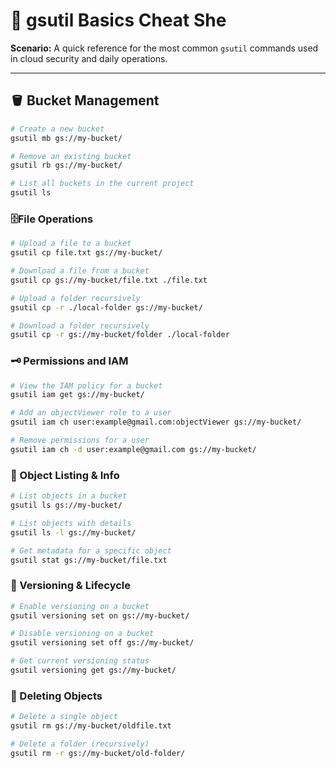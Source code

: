 # 📘 gsutil Basics Cheat She

**Scenario:** A quick reference for the most common `gsutil` commands used in cloud security and daily operations.

---

## 🪣 Bucket Management
```bash
# Create a new bucket
gsutil mb gs://my-bucket/
```

```bash
# Remove an existing bucket
gsutil rb gs://my-bucket/
```
```bash
# List all buckets in the current project
gsutil ls
```

### 🗄️File Operations

```bash
# Upload a file to a bucket
gsutil cp file.txt gs://my-bucket/
```
```bash
# Download a file from a bucket
gsutil cp gs://my-bucket/file.txt ./file.txt
```
```bash
# Upload a folder recursively
gsutil cp -r ./local-folder gs://my-bucket/
```
```bash
# Download a folder recursively
gsutil cp -r gs://my-bucket/folder ./local-folder
```

### 🗝️ Permissions and IAM
```bash
# View the IAM policy for a bucket
gsutil iam get gs://my-bucket/
```
```bash
# Add an objectViewer role to a user
gsutil iam ch user:example@gmail.com:objectViewer gs://my-bucket/
```
```bash
# Remove permissions for a user
gsutil iam ch -d user:example@gmail.com gs://my-bucket/
```
### 🔎 Object Listing & Info
```bash
# List objects in a bucket
gsutil ls gs://my-bucket/
```
```bash
# List objects with details
gsutil ls -l gs://my-bucket/
```
```bash
# Get metadata for a specific object
gsutil stat gs://my-bucket/file.txt
```
### 🔐 Versioning & Lifecycle
```bash
# Enable versioning on a bucket
gsutil versioning set on gs://my-bucket/
```
```bash
# Disable versioning on a bucket
gsutil versioning set off gs://my-bucket/
```
```bash
# Get current versioning status
gsutil versioning get gs://my-bucket/
```
### 🚮 Deleting Objects
```bash
# Delete a single object
gsutil rm gs://my-bucket/oldfile.txt
```
```bash
# Delete a folder (recursively)
gsutil rm -r gs://my-bucket/old-folder/
```